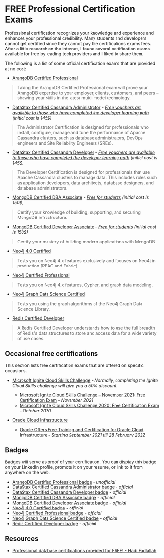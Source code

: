 # FREE Professional Certification Exams

Professional certification recognizes your knowledge and experience and enhances your professional credibility. Many students and developers cannot get certified since they cannot pay the certifications exams fees. After a little research on the internet, I found several certification exams available for free by leading tech providers and I liked to share them.

The following is a list of some official certification exams that are provided at no cost:

- [ArangoDB Certified Professional](https://www.arangodb.com/learn/certification/)

> Taking the ArangoDB Certified Professional exam will prove your ArangoDB expertise to your employer, clients, customers, and peers – showing your skills in the latest multi-model technology.

- [DataStax Certified Cassandra Administrator](https://www.datastax.com/dev/certifications) *- [Free vouchers are available to those who have completed the developer learning path](https://www.datastax.com/dev/certifications#rules) (initial cost is 145$)*

> The Administrator Certification is designed for professionals who install, configure, manage and tune the performance of Apache Cassandra clusters, such as database administrators, DevOps engineers and Site Reliability Engineers (SREs).

- [DataStax Certified Cassandra Developer](https://www.datastax.com/dev/certifications) *- [Free vouchers are available to those who have completed the developer learning path](https://www.datastax.com/dev/certifications#rules) (initial cost is 145$)*

> The Developer Certification is designed for professionals that use Apache Cassandra clusters to manage data. This includes roles such as application developers, data architects, database designers, and database administrators.

- [MongoDB Certified DBA Associate](https://university.mongodb.com/certification/dba/about) *- [Free for students](https://www.mongodb.com/students) (initial cost is 150$)*

> Certify your knowledge of building, supporting, and securing MongoDB infrastructure.

- [MongoDB Certified Developer Associate](https://university.mongodb.com/certification/developer/about) *- [Free for students](https://www.mongodb.com/students) (initial cost is 150$)*

> Certify your mastery of building modern applications with MongoDB.

- [Neo4j 4.0 Certified](https://neo4j.com/graphacademy/neo4j-certification-40/)

> Tests you on Neo4j 4.x features exclusively and focuses on Neo4j in production (RBAC and Fabric)

- [Neo4j Certified Professional](https://neo4j.com/graphacademy/neo4j-certification/) 

> Tests you on Neo4j 4.x features, Cypher, and graph data modeling.

- [Neo4j Graph Data Science Certified](https://neo4j.com/graphacademy/neo4j-gds-certify/)

> Tests you using the graph algorithms of the Neo4j Graph Data Science Library.

- [Redis Certified Developer](https://university.redis.com/certification/)

> A Redis Certified Developer understands how to use the full breadth of Redis's data structures to store and access data for a wide variety of use cases. 

## Occasional free certifications

This section lists free certification exams that are offered on specific occasions.

- [Microsoft Ignite Cloud Skills Challenge](https://developer.microsoft.com/en-us/offers/30-days-to-learn-it) *- Normally, completing the Ignite Cloud Skills challenge will give you a 50% discount.*
  - [Microsoft Ignite Cloud Skills Challenge – November 2021: Free Certification Exam](https://docs.microsoft.com/en-us/learn/certifications/microsoft-ignite-free-certification-exam-offer-nov-2021) *- November 2021*
  - [Microsoft Ignite Cloud Skills Challenge 2020: Free Certification Exam](https://docs.microsoft.com/en-us/learn/certifications/microsoft-ignite-cloud-skills-challenge-2020-free-certification-exam) *- October 2020*

- [Oracle Cloud Infrastructure](https://education.oracle.com/learn/oracle-cloud-infrastructure/pPillar_640) 
  - [Oracle Offers Free Training and Certification for Oracle Cloud Infrastructure](https://www.oracle.com/news/announcement/oracle-offers-free-training-and-certification-for-oracle-cloud-infrastructure-2021-09-08/) *- Starting September 2021 till 28 February 2022*

## Badges

Badges will serve as proof of your certification. You can display this badge on your LinkedIn profile, promote it on your resume, or link to it from anywhere on the web.

- [ArangoDB Certified Professional badge](/Badges/arangodb-certified.png) *- unofficial*
- [DataStax Certified Cassandra Administrator badge](/Badges/DataStaxAdmin.png) *- official*
- [DataStax Certified Cassandra Developer badge](/Badges/DataStaxDeveloper.png) *- official*
- [MongoDB Certified DBA Associate badge](/Badges/MongoDB-admin.png) *- official*
- [MongoDB Certified Developer Associate badge](/Badges/MongoDB-Developer.png) *- official*
- [Neo4j 4.0 Certified badge](/Badges/Neo4j-4.jpg) *- official*
- [Neo4j Certified Professional badge](/Badges/Neo4j-CP.jpeg) *- official*
- [Neo4j Graph Data Science Certified badge](/Badges/Neo4j-GDS.png) *- official*
- [Redis Certified Developer badge](/Badges/RedisCertifiedDeveloper.png) *- official*

## Resources

- [Professional database certifications provided for FREE! - Hadi Fadlallah](https://medium.com/munchy-bytes/free-data-certification-exams-you-should-take-9e716a38631)


